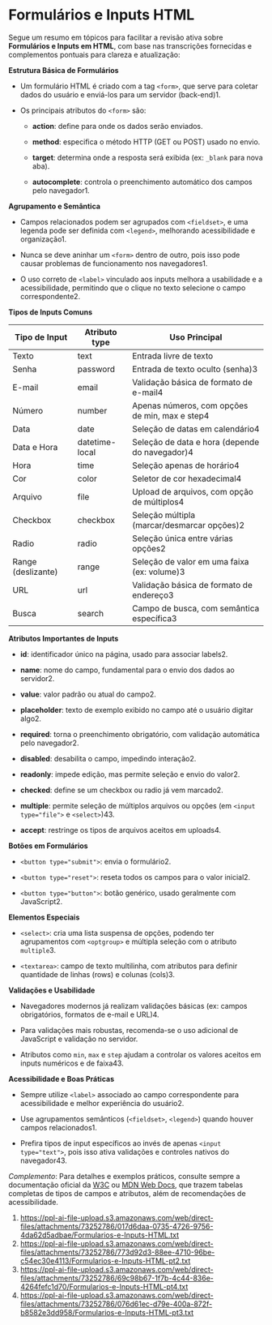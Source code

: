 # Formulários e Inputs HTML

Segue um resumo em tópicos para facilitar a revisão ativa sobre **Formulários e Inputs em HTML**, com base nas transcrições fornecidas e complementos pontuais para clareza e atualização:

**Estrutura Básica de Formulários**

- Um formulário HTML é criado com a tag `<form>`, que serve para coletar dados do usuário e enviá-los para um servidor (back-end)1.

- Os principais atributos do `<form>` são:
  
  - **action**: define para onde os dados serão enviados.
  
  - **method**: especifica o método HTTP (GET ou POST) usado no envio.
  
  - **target**: determina onde a resposta será exibida (ex: `_blank` para nova aba).
  
  - **autocomplete**: controla o preenchimento automático dos campos pelo navegador1.

**Agrupamento e Semântica**

- Campos relacionados podem ser agrupados com `<fieldset>`, e uma legenda pode ser definida com `<legend>`, melhorando acessibilidade e organização1.

- Nunca se deve aninhar um `<form>` dentro de outro, pois isso pode causar problemas de funcionamento nos navegadores1.

- O uso correto de `<label>` vinculado aos inputs melhora a usabilidade e a acessibilidade, permitindo que o clique no texto selecione o campo correspondente2.

**Tipos de Inputs Comuns**

| Tipo de Input      | Atributo type  | Uso Principal                                  |
| ------------------ | -------------- | ---------------------------------------------- |
| Texto              | text           | Entrada livre de texto                         |
| Senha              | password       | Entrada de texto oculto (senha)3               |
| E-mail             | email          | Validação básica de formato de e-mail4         |
| Número             | number         | Apenas números, com opções de min, max e step4 |
| Data               | date           | Seleção de datas em calendário4                |
| Data e Hora        | datetime-local | Seleção de data e hora (depende do navegador)4 |
| Hora               | time           | Seleção apenas de horário4                     |
| Cor                | color          | Seletor de cor hexadecimal4                    |
| Arquivo            | file           | Upload de arquivos, com opção de múltiplos4    |
| Checkbox           | checkbox       | Seleção múltipla (marcar/desmarcar opções)2    |
| Radio              | radio          | Seleção única entre várias opções2             |
| Range (deslizante) | range          | Seleção de valor em uma faixa (ex: volume)3    |
| URL                | url            | Validação básica de formato de endereço3       |
| Busca              | search         | Campo de busca, com semântica específica3      |

**Atributos Importantes de Inputs**

- **id**: identificador único na página, usado para associar labels2.

- **name**: nome do campo, fundamental para o envio dos dados ao servidor2.

- **value**: valor padrão ou atual do campo2.

- **placeholder**: texto de exemplo exibido no campo até o usuário digitar algo2.

- **required**: torna o preenchimento obrigatório, com validação automática pelo navegador2.

- **disabled**: desabilita o campo, impedindo interação2.

- **readonly**: impede edição, mas permite seleção e envio do valor2.

- **checked**: define se um checkbox ou radio já vem marcado2.

- **multiple**: permite seleção de múltiplos arquivos ou opções (em `<input type="file">` e `<select>`)43.

- **accept**: restringe os tipos de arquivos aceitos em uploads4.

**Botões em Formulários**

- `<button type="submit">`: envia o formulário2.

- `<button type="reset">`: reseta todos os campos para o valor inicial2.

- `<button type="button">`: botão genérico, usado geralmente com JavaScript2.

**Elementos Especiais**

- `<select>`: cria uma lista suspensa de opções, podendo ter agrupamentos com `<optgroup>` e múltipla seleção com o atributo `multiple`3.

- `<textarea>`: campo de texto multilinha, com atributos para definir quantidade de linhas (rows) e colunas (cols)3.

**Validações e Usabilidade**

- Navegadores modernos já realizam validações básicas (ex: campos obrigatórios, formatos de e-mail e URL)4.

- Para validações mais robustas, recomenda-se o uso adicional de JavaScript e validação no servidor.

- Atributos como `min`, `max` e `step` ajudam a controlar os valores aceitos em inputs numéricos e de faixa43.

**Acessibilidade e Boas Práticas**

- Sempre utilize `<label>` associado ao campo correspondente para acessibilidade e melhor experiência do usuário2.

- Use agrupamentos semânticos (`<fieldset>`, `<legend>`) quando houver campos relacionados1.

- Prefira tipos de input específicos ao invés de apenas `<input type="text">`, pois isso ativa validações e controles nativos do navegador43.

*Complemento*: Para detalhes e exemplos práticos, consulte sempre a documentação oficial da [W3C](https://www.w3.org/) ou [MDN Web Docs](https://developer.mozilla.org/), que trazem tabelas completas de tipos de campos e atributos, além de recomendações de acessibilidade.

1. https://ppl-ai-file-upload.s3.amazonaws.com/web/direct-files/attachments/73252786/017d6daa-0735-4726-9756-4da62d5adbae/Formularios-e-Inputs-HTML.txt
2. https://ppl-ai-file-upload.s3.amazonaws.com/web/direct-files/attachments/73252786/773d92d3-88ee-4710-96be-c54ec30e4113/Formularios-e-Inputs-HTML-pt2.txt
3. https://ppl-ai-file-upload.s3.amazonaws.com/web/direct-files/attachments/73252786/69c98b67-1f7b-4c44-836e-4264fefc1d70/Formularios-e-Inputs-HTML-pt4.txt
4. https://ppl-ai-file-upload.s3.amazonaws.com/web/direct-files/attachments/73252786/076d61ec-d79e-400a-872f-b8582e3dd958/Formularios-e-Inputs-HTML-pt3.txt
